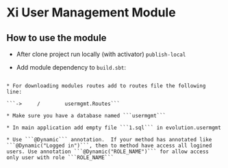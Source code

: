 Xi User Management Module
==========================

How to use the module
----------------------

* After clone project run locally (with activator) ```publish-local```

* Add module dependency to ```build.sbt```:

```"co.wds" %% "usermgmt" % "1.0-SNAPSHOT"

* For downloading modules routes add to routes file the following line:

```->     /        usermgmt.Routes```

* Make sure you have a database named ```usermgmt```

* In main application add empty file ```1.sql``` in evolution.usermgmt

* Use ```@Dynamic``` annotation.  If your method has annotated like  ```@Dynamic("Logged in")```, then to method have access all logined users. Use annotation ```@Dynamic("ROLE_NAME")``` for allow access only user with role ```ROLE_NAME```
